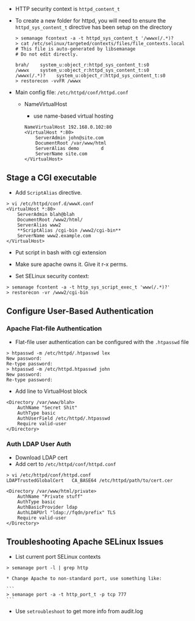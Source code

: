 * HTTP security context is ```httpd_content_t```

* To create a new folder for httpd, you will need to ensure the ```httpd_sys_content_t``` directive has been setup on the directory
    ```
    > semanage fcontext -a -t httpd_sys_content_t '/wwwx(/.*)?
    > cat /etc/selinux/targeted/contexts/files/file_contexts.local 
    # This file is auto-generated by libsemanage
    # Do not edit directly.

    brah/    system_u:object_r:httpd_sys_content_t:s0
    /wwwx    system_u:object_r:httpd_sys_content_t:s0
    /wwwx(/.*)?    system_u:object_r:httpd_sys_content_t:s0
    > restorecon -vvFR /wwwx
    ```

* Main config file: ```/etc/httpd/conf/httpd.conf```

    * NameVirtualHost

        * use name-based virtual hosting

        ```
        NameVirtualHost 192.168.0.102:80
        <VirtualHost *:80>
            ServerAdmin john@site.com
            DocumentRoot /var/www/html
            ServerAlias demo        d
            ServerName site.com
        </VirtualHost>
        ```

## Stage a CGI executable

* Add ```ScriptAlias``` directive.

```
> vi /etc/httpd/conf.d/wwwX.conf 
<VirtualHost *:80>
    ServerAdmin blah@blah
    DocumentRoot /www2/html/
    ServerAlias www2
    **ScriptAlias /cgi-bin /www2/cgi-bin**
    ServerName www2.example.com
</VirtualHost>
```

* Put script in bash with cgi extension

* Make sure apache owns it. Give it r-x perms.

* Set SELinux security context:

```
> semanage fcontent -a -t http_sys_script_exec_t 'www(/.*)?'
> restorecon -vr /www2/cgi-bin
```

## Configure User-Based Authentication

### Apache Flat-file Authentication

* Flat-file user authentication can be configured with the ```.htpasswd``` file

```
> htpasswd -m /etc/httpd/.htpasswd lex
New password:
Re-type password:
> htpasswd -m /etc/httpd.htpasswd john
New password:
Re-type password:
```

* Add line to VirtualHost block

```
<Directory /var/www/blah>
    AuthName "Secret Shit"
    AuthType basic
    AuthUserField /etc/httpd/.htpasswd
    Require valid-user
</Directory>
```

### Auth LDAP User Auth

* Download LDAP cert
* Add cert to ```/etc/httpd/conf/httpd.conf```

```
> vi /etc/httpd/conf/httpd.conf
LDAPTrustedGlobalCert   CA_BASE64 /etc/httpd/path/to/cert.cer

<Directory /var/www/html/private>
    AuthName "Private stuff"
    AuthType basic
    AuthBasicProvider ldap
    AuthLDAPUrl "ldap://fqdn/prefix" TLS
    Require valid-user
</Directory>
```

## Troubleshooting Apache SELinux Issues

* List current port SELinux contexts

```
> semanage port -l | grep http
```
    * Change Apache to non-standard port, use something like:
    
    ```
    > semanage port -a -t http_port_t -p tcp 777
    ```

* Use ```setroubleshoot``` to get more info from audit.log
